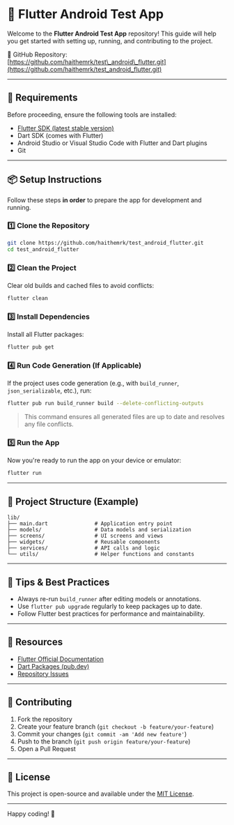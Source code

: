 # 🚀 Flutter Android Test App

Welcome to the **Flutter Android Test App** repository! This guide will help you get started with setting up, running, and contributing to the project.

📍 GitHub Repository: [https://github.com/haithemrk/test\_android\_flutter.git](https://github.com/haithemrk/test_android_flutter.git)

---

## 💠 Requirements

Before proceeding, ensure the following tools are installed:

* [Flutter SDK (latest stable version)](https://docs.flutter.dev/get-started/install)
* Dart SDK (comes with Flutter)
* Android Studio or Visual Studio Code with Flutter and Dart plugins
* Git

---

## 📦 Setup Instructions

Follow these steps **in order** to prepare the app for development and running.

### 1️⃣ Clone the Repository

```bash
git clone https://github.com/haithemrk/test_android_flutter.git
cd test_android_flutter
```

### 2️⃣ Clean the Project

Clear old builds and cached files to avoid conflicts:

```bash
flutter clean
```

### 3️⃣ Install Dependencies

Install all Flutter packages:

```bash
flutter pub get
```

### 4️⃣ Run Code Generation (If Applicable)

If the project uses code generation (e.g., with `build_runner`, `json_serializable`, etc.), run:

```bash
flutter pub run build_runner build --delete-conflicting-outputs
```

> This command ensures all generated files are up to date and resolves any file conflicts.

### 5️⃣ Run the App

Now you're ready to run the app on your device or emulator:

```bash
flutter run
```

---

## 📁 Project Structure (Example)

```plaintext
lib/
├── main.dart               # Application entry point
├── models/                 # Data models and serialization
├── screens/                # UI screens and views
├── widgets/                # Reusable components
├── services/               # API calls and logic
└── utils/                  # Helper functions and constants
```

---

## 🧠 Tips & Best Practices

* Always re-run `build_runner` after editing models or annotations.
* Use `flutter pub upgrade` regularly to keep packages up to date.
* Follow Flutter best practices for performance and maintainability.

---

## 📌 Resources

* [Flutter Official Documentation](https://flutter.dev/docs)
* [Dart Packages (pub.dev)](https://pub.dev)
* [Repository Issues](https://github.com/haithemrk/test_android_flutter/issues)

---

## 🤝 Contributing

1. Fork the repository
2. Create your feature branch (`git checkout -b feature/your-feature`)
3. Commit your changes (`git commit -am 'Add new feature'`)
4. Push to the branch (`git push origin feature/your-feature`)
5. Open a Pull Request

---

## 📃 License

This project is open-source and available under the [MIT License](LICENSE).

---

Happy coding! 🎯
